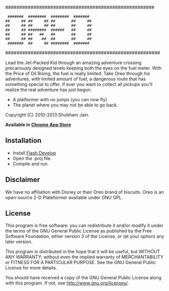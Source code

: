 #####################################################

	 #######  ########  ########  #######  
	##     ## ##     ## ##       ##     ## 
	##     ## ##     ## ##       ##     ## 
	##     ## ########  ######   ##     ## 
	##     ## ##   ##   ##       ##     ## 
	##     ## ##    ##  ##       ##     ## 
	 #######  ##     ## ########  #######  

#######################################################

Lead the Jet-Packed Kid through an amazing adventure crossing precariously designed levels keeping both the eyes on the fuel meter.
With the Price of Oil Rising, the fuel is really limited. Take Oreo through his adventures, with limited amount of fuel, a dangerous route that has something special to offer. If ever you want to collect all pickups you'll realize the real adventure has just begun.
 * A platformer with no jumps (you can now fly)
 * The planet where you may not be able to go back.

Copyright (C) 2010-2013 Shubham Jain.

**Available in [Chrome App Store](https://chrome.google.com/webstore/detail/oreo/jbldkemplcedhandmiicnoohdmbokgnp)**

Installation
-------------
 * Install [Flash Develop](http://www.flashdevelop.org/)
 * Open the .proj file.
 * Compile and run.
 
Disclaimer
-----------
We have no affiliation with Disney or their Oreo brand of biscuits. Oreo is an open-source 2-D Plateformer available under GNU GPL.
 
License
--------
This program is free software: you can redistribute it and/or modify
it under the terms of the GNU General Public License as published
by the Free Software Foundation, either version 3 of the License, or (at
your option) any later version.

This program is distributed in the hope that it will be useful, but
WITHOUT ANY WARRANTY; without even the implied warranty of
MERCHANTABILITY or FITNESS FOR A PARTICULAR PURPOSE.  See the GNU
General Public License for more details.

You should have received a copy of the GNU General Public License
along with this program.  If not, see <http://www.gnu.org/licenses/>.

 
